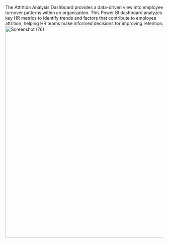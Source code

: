 The Attrition Analysis Dashboard provides a data-driven view into employee turnover patterns within an organization. This Power BI dashboard analyzes key HR metrics to identify trends and factors that contribute to employee attrition, helping HR teams make informed decisions for improving retention.
<img width="1206" height="672" alt="Screenshot (76)" src="https://github.com/user-attachments/assets/8c9df1d1-7db2-49b9-8a31-70eead999c5c" />
